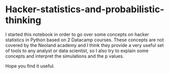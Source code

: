 # Hacker-statistics-and-probabilistic-thinking
I started this notebook in order to go over some concepts on hacker statistics in Python based on 2 Datacamp courses. These concepts are not covered by the Neoland academy and I think they provide a very useful set of tools to any analyst or data scientist, so I also try to explain some concepts and interpret the simulations and the p values.

Hope you find it useful.
